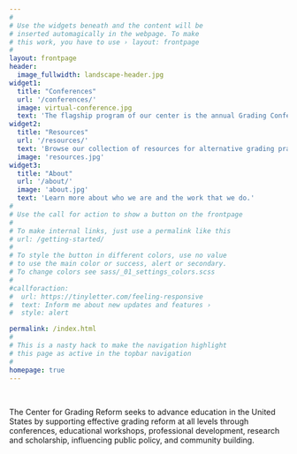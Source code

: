 ```yaml
---
#
# Use the widgets beneath and the content will be
# inserted automagically in the webpage. To make
# this work, you have to use › layout: frontpage
#
layout: frontpage
header:
  image_fullwidth: landscape-header.jpg
widget1:
  title: "Conferences"
  url: '/conferences/'
  image: virtual-conference.jpg
  text: 'The flagship program of our center is the annual Grading Conference, held virtually each June.'
widget2:
  title: "Resources"
  url: '/resources/'
  text: 'Browse our collection of resources for alternative grading practitioners'
  image: 'resources.jpg'
widget3:
  title: "About"
  url: '/about/'
  image: 'about.jpg'
  text: 'Learn more about who we are and the work that we do.'
#
# Use the call for action to show a button on the frontpage
#
# To make internal links, just use a permalink like this
# url: /getting-started/
#
# To style the button in different colors, use no value
# to use the main color or success, alert or secondary.
# To change colors see sass/_01_settings_colors.scss
#
#callforaction:
#  url: https://tinyletter.com/feeling-responsive
#  text: Inform me about new updates and features ›
#  style: alert

permalink: /index.html
#
# This is a nasty hack to make the navigation highlight
# this page as active in the topbar navigation
#
homepage: true
---
```


<!-- Things here show up above the widgets on the frontpage -->

&nbsp;  

The Center for Grading Reform seeks to advance education in the United States by supporting effective grading reform at all levels through conferences, educational workshops, professional development, research and scholarship, influencing public policy, and community building.
<!--more-->

<!-- This shows up below widgets and callforaction button -->

